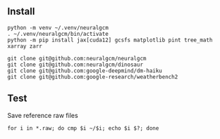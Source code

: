 ## Install

```
python -m venv ~/.venv/neuralgcm
. ~/.venv/neuralgcm/bin/activate
python -m pip install jax[cuda12] gcsfs matplotlib pint tree_math xarray zarr
```

```
git clone git@github.com:neuralgcm/neuralgcm
git clone git@github.com:neuralgcm/dinosaur
git clone git@github.com:google-deepmind/dm-haiku
git clone git@github.com:google-research/weatherbench2
```

## Test

Save reference raw files

```
for i in *.raw; do cmp $i ~/$i; echo $i $?; done
```
